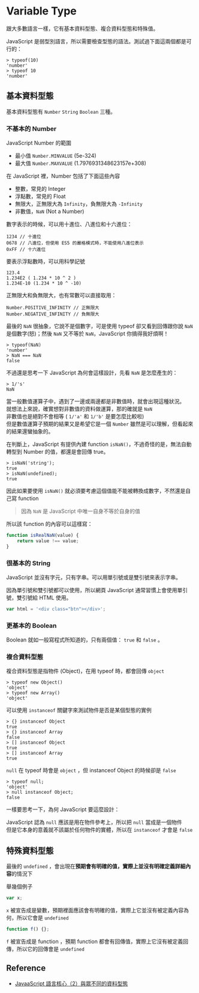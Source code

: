 Variable Type
=============

跟大多數語言一樣，它有基本資料型態、複合資料型態和特殊值。

JavaScript 是弱型別語言，所以需要檢查型態的語法。測試過下面這兩個都是可行的：

    > typeof(10)
    'number'
    > typeof 10
    'number'

基本資料型態
------------

基本資料型態有 `Number` `String` `Boolean` 三種。

### 不基本的 Number

JavaScript Number 的範圍

* 最小值 `Number.MINVALUE` (5e-324)
* 最大值 `Number.MAXVALUE` (1.7976931348623157e+308)

在 JavaScript 裡，Number 包括了下面這些內容

* 整數，常見的 Integer
* 浮點數，常見的 Float
* 無限大，正無限大為 `Infinity`，負無限大為 `-Infinity`
* 非數值，`NaN` (Not a Number)

數字表示的時候，可以用十進位、八進位和十六進位：

    1234 // 十進位
    0678 // 八進位，但使用 ES5 的嚴格模式時，不能使用八進位表示
    0xFF // 十六進位

要表示浮點數時，可以用科學記號

    123.4
    1.234E2 ( 1.234 * 10 ^ 2 )
    1.234E-10 (1.234 * 10 ^ -10)

正無限大和負無限大，也有常數可以直接取用：

    Number.POSITIVE_INFINITY // 正無限大
    Number.NEGATIVE_INFINITY // 負無限大

最後的 `NaN` 很抽象，它說不是個數字，可是使用 typeof 卻又看到回傳跟你說 `NaN` 是個數字(怒)；然後 `NaN` 又不等於 `NaN`，JavaScript 你搞得我好煩啊！

    > typeof(NaN)
    'number'
    > NaN === NaN
    false

不過還是思考一下 JavaScript 為何會這樣設計，先看 `NaN` 是怎麼產生的：

    > 1/'s'
    NaN

當一般數值運算子中，遇到了一邊或兩邊都是非數值時，就會出現這種狀況。  
就想法上來說，確實想對非數值的資料做運算，那的確就是 `NaN`  
非數值也是絕對不會相等 ( `1/'a'` 和 `1/'b'` 是要怎麼比較啦)  
但是數值運算子預期的結果又是希望它是一個 `Number` 
雖然是可以理解，但看起來的結果還蠻抽象的。

在判斷上，JavaScript 有提供內建 function `isNaN()`，不過奇怪的是，無法自動轉型到 Number 的值，都還是會回傳 true。

    > isNaN('string');
    true
    > isNaN(undefined);
    true

因此如果要使用 `isNaN()` 就必須要考慮這個值能不能被轉換成數字，不然還是自己寫 function

> 因為 `NaN` 是 JavaScript 中唯一自身不等於自身的值

所以該 function 的內容可以這樣寫：

```javascript
function isRealNaN(value) {
    return value !== value;
}
```

### 很基本的 String

JavaScript 並沒有字元，只有字串。可以用單引號或是雙引號來表示字串。

因為單引號和雙引號都可以使用，所以網頁 JavaScript 通常習慣上會使用單引號，雙引號給 HTML 使用。

```javascript
var html = '<div class="btn"></div>';
```

### 更基本的 Boolean

Boolean 就如一般寫程式所知道的，只有兩個值： `true` 和 `false` 。

### 複合資料型態

複合資料型態是指物件 (Object)，在用 typeof 時，都會回傳 `object`

    > typeof new Object()
    'object'
    > typeof new Array()
    'object'

可以使用 `instanceof` 關鍵字來測試物件是否是某個型態的實例

    > {} instanceof Object
    true
    > {} instanceof Array
    false
    > [] instanceof Object
    true
    > [] instanceof Array
    true

`null` 在 typeof 時會是 `object` ，但 instanceof Object 的時候卻是 `false`

    > typeof null;
    'object'
    > null instanceof Object;
    false

一樣要思考一下，為何 JavaScript 要這麼設計：

JavaScript 認為 `null` 應該是用在物件參考上，所以把 `null` 當成是一個物件  
但是它本身的意義就不該屬於任何物件的實體，所以在 `instanceof` 才會是 `false`

特殊資料型態
------------

最後的 `undefined` ，會出現在**預期會有明確的值，實際上並沒有明確定義詳細內容**的情況下

舉幾個例子

```javascript
var x;
```

`x` 被宣告成是變數，預期裡面應該會有明確的值，實際上它並沒有被定義內容為何，所以它會是 `undefined`

```javascript
function f() {};
```

`f` 被宣告成是 function ，預期 function 都會有回傳值，實際上它沒有被定義回傳，所以它的回傳會是 `undefined`

Reference
---------

* [JavaaScript 語言核心（2）與眾不同的資料型態](http://www.codedata.com.tw/javascript/essential-javascript-data-type/)
